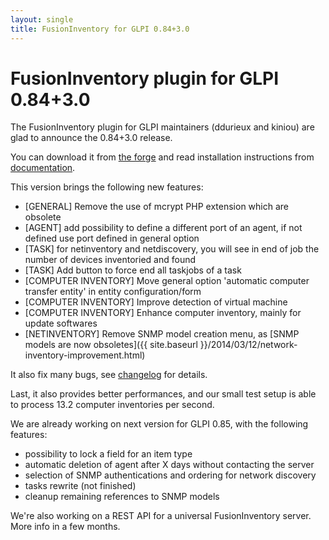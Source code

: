 ```yaml
---
layout: single
title: FusionInventory for GLPI 0.84+3.0
---
```


FusionInventory plugin for GLPI 0.84+3.0
========================================

The FusionInventory plugin for GLPI maintainers (ddurieux and kiniou)
are glad to announce the 0.84+3.0 release.

You can download it from [the forge](http://forge.fusioninventory.org/projects/fusioninventory-for-glpi/files) and read installation instructions from [documentation](http://www.fusioninventory.org/documentation/fi4g/installation.html).

This version brings the following new features:

* [GENERAL] Remove the use of mcrypt PHP extension which are obsolete
* [AGENT] add possibility to define a different port of an agent, if
  not defined use port defined in general option
* [TASK] for netinventory and netdiscovery, you will see in end of
  job the number of devices inventoried and found
* [TASK] Add button to force end all taskjobs of a task
* [COMPUTER INVENTORY] Move general option 'automatic computer
  transfer entity' in entity configuration/form
* [COMPUTER INVENTORY] Improve detection of virtual machine
* [COMPUTER INVENTORY] Enhance computer inventory, mainly for update
  softwares
* [NETINVENTORY] Remove SNMP model creation menu, as [SNMP models
  are now obsoletes]({{ site.baseurl }}/2014/03/12/network-inventory-improvement.html)

It also fix many bugs, see [changelog](http://forge.fusioninventory.org/versions/181) for details.

Last, it also provides better performances, and our small test setup is able to
process 13.2 computer inventories per second.

We are already working on next version for GLPI 0.85, with the following
features:

* possibility to lock a field for an item type
* automatic deletion of agent after X days without contacting the server
* selection of SNMP authentications and ordering for network discovery
* tasks rewrite (not finished)
* cleanup remaining references to SNMP models

We're also working on a REST API for a universal FusionInventory server. More
info in a few months.
